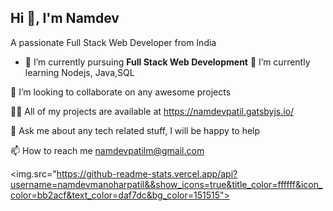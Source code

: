 Hi 👋, I'm Namdev
-------------------------------------------------------------------

A passionate Full Stack Web Developer from India


- 🔭 I’m currently pursuing **Full Stack Web Development**
🌱 I’m currently learning Nodejs, Java,SQL

👯 I’m looking to collaborate on any awesome projects

👨‍💻 All of my projects are available at https://namdevpatil.gatsbyjs.io/

💬 Ask me about any tech related stuff, I will be happy to help

📫 How to reach me namdevpatilm@gmail.com

<img.src="https://github-readme-stats.vercel.app/api?username=namdevmanoharpatil&&show_icons=true&title_color=ffffff&icon_color=bb2acf&text_color=daf7dc&bg_color=151515">
